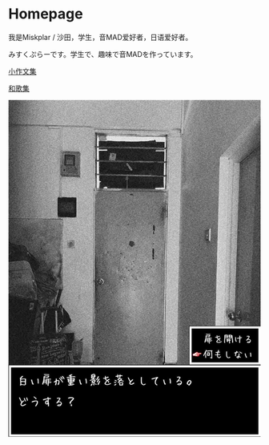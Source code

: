 # Homepage

我是Miskplar / 沙田，学生，音MAD爱好者，日语爱好者。

みすくぷらーです。学生で、趣味で音MADを作っています。

[小作文集](sakubun.md)

[和歌集](waka.md)

![whitespace](assets/imgs/white_space_jp_2.jpg "ここから出るはしない")